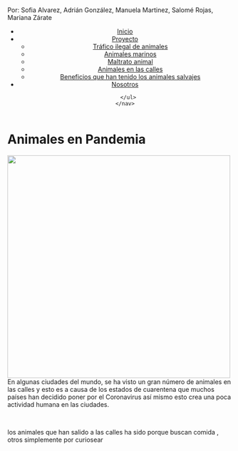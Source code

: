 <!DOCTYPE html>
<html lang="en">
<head>
<title>ProyectoLB</title>
<meta charset="UTF-8">
<meta name="viewport" content="width=device-width, initial-scale=1">
<link rel="stylesheet" href="Prueba.css">
</head>
<body>

<div class="titulo">
<h1><front size=10><script>
    var text="Proyecto LB"
    var speed=90
    if (document.all||document.getElementById){
    document.write('<span id="highlight">' + text + '</span>')
    var storetext=document.getElementById? document.getElementById("highlight") : document.all.highlight
    }
    else
    document.write(text)
    var hex=new Array("00","14","28","3C","50","64","78","8C","A0","B4","C8","DC","F0")
    var r=1
    var g=1
    var b=1
    var seq=1
    function changetext(){
    rainbow="#"+hex[r]+hex[g]+hex[b]
    storetext.style.color=rainbow
    }
    function change(){
    if (seq==6){
    b--
    if (b==0)
    seq=1
    }
    if (seq==5){
    r++
    if (r==12)
    seq=6
    }
    if (seq==4){
    g--
    if (g==0)
    seq=5
    }
    if (seq==3){
    b++
    if (b==12)
    seq=4
    }
    if (seq==2){
    r--
    if (r==0)
    seq=3
    }
    if (seq==1){
    g++
    if (g==12)
    seq=2
    }
    changetext()
    }
    function starteffect(){
    if (document.all||document.getElementById)
    flash=setInterval("change()",speed)
    }
    starteffect()
    </script></front></h1>
    <div class="subt"><p>Por: Sofia Alvarez, Adrián González, Manuela Martinez, Salomé Rojas, Mariana Zárate </p></div>
  </div>
  <header>
    <nav class="navegacion">
      <ul class="menu">
        <li><a href="">Inicio</a></li>
<li><a href="">Proyecto</a>
<ul class="submenu">
  <li><a href="Menu\1.html.html"> Tráfico ilegal de animales</a></li>
  <li><a href="Menu\2.html.html">Animales marinos</a></li>
  <li><a href="Menu\3.html.html">Maltrato animal</a></li>
  <li><a href="Menu\4.html.html">Animales en las calles</a></li>
  <li><a href="Menu\5.html.html">Beneficios que han tenido los animales salvajes</a></li>
</ul>
</li>
<li><a href="">Nosotros</a></li>

      </ul>
    </nav>
  </header>
  <div class="Principal">
    <h1>Animales en Pandemia</h1>
    <div class="img2"><img src="https://i.pinimg.com/originals/07/f9/ab/07f9abf3002425a530db0af32b128134.jpg" style="height:500px;width: 500px;float: left;hspace:10 vspace: 10"/>
      <p>En algunas ciudades del mundo, se ha visto un gran número de animales en las calles 
        y esto es a causa de los estados de cuarentena que muchos países han decidido poner 
        por el Coronavirus  así mismo esto crea una poca actividad humana en las ciudades.  
      </p> 
      <br> 
      <p>los animales que han salido a las calles ha sido porque buscan comida , 
        otros simplemente por curiosear</p></div>
    
 
</div>
</body>
</html>
